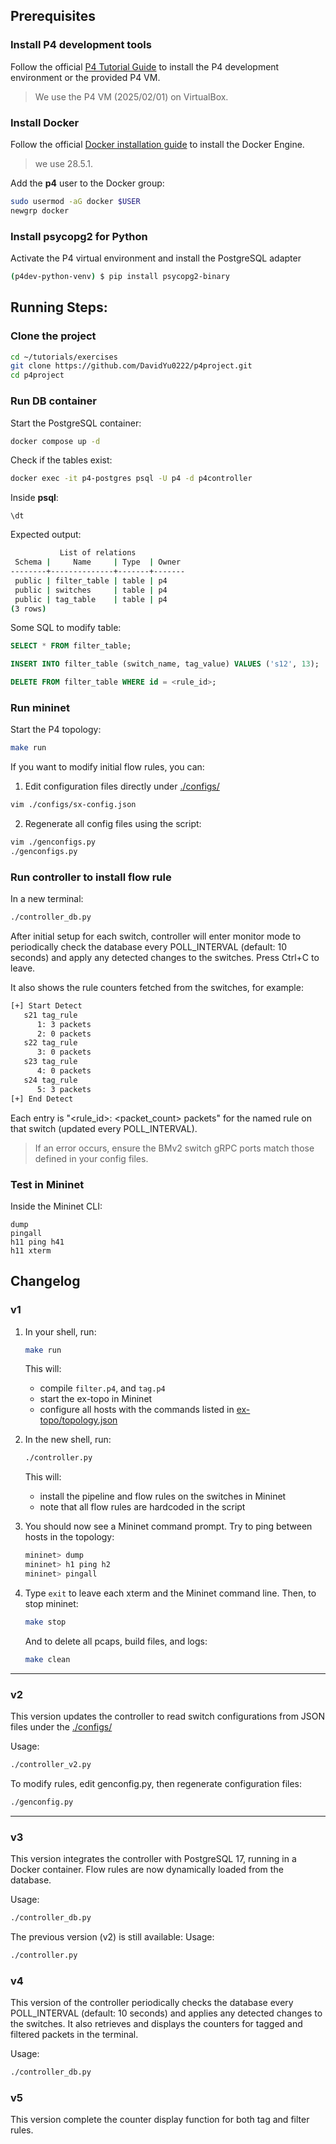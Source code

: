 ## Prerequisites

### Install P4 development tools
Follow the official [P4 Tutorial Guide](https://github.com/jafingerhut/p4-guide/blob/master/bin/README-install-troubleshooting.md) to install the P4 development environment or the provided P4 VM.
> We use the P4 VM (2025/02/01) on VirtualBox.

### Install Docker
Follow the official [Docker installation guide](https://docs.docker.com/engine/install/ubuntu/) to install the Docker Engine.
> we use 28.5.1.

Add the **p4** user to the Docker group:
```bash
sudo usermod -aG docker $USER
newgrp docker
```

### Install psycopg2 for Python
Activate the P4 virtual environment and install the PostgreSQL adapter
```bash
(p4dev-python-venv) $ pip install psycopg2-binary
```

## Running Steps:

### Clone the project
```bash
cd ~/tutorials/exercises
git clone https://github.com/DavidYu0222/p4project.git
cd p4project
```

### Run DB container
Start the PostgreSQL container:
```bash
docker compose up -d
```

Check if the tables exist:
```bash
docker exec -it p4-postgres psql -U p4 -d p4controller
```

Inside **psql**:
```psql
\dt
```

Expected output:
```bash
           List of relations
 Schema |     Name     | Type  | Owner 
--------+--------------+-------+-------
 public | filter_table | table | p4
 public | switches     | table | p4
 public | tag_table    | table | p4
(3 rows)
```

Some SQL to modify table:
```sql
SELECT * FROM filter_table;

INSERT INTO filter_table (switch_name, tag_value) VALUES ('s12', 13);

DELETE FROM filter_table WHERE id = <rule_id>;
```

### Run mininet
Start the P4 topology:
```bash
make run
```

If you want to modify initial flow rules, you can:
1. Edit configuration files directly under [./configs/](./configs/)
```bash
vim ./configs/sx-config.json
```

2. Regenerate all config files using the script:
```bash
vim ./genconfigs.py
./genconfigs.py
```

### Run controller to install flow rule
In a new terminal:
```bash
./controller_db.py
```
After initial setup for each switch, controller will enter monitor mode to periodically check the database every POLL_INTERVAL (default: 10 seconds) and apply any detected changes to the switches. Press Ctrl+C to leave.

It also shows the rule counters fetched from the switches, for example:
```bash
[+] Start Detect
   s21 tag_rule
      1: 3 packets
      2: 0 packets
   s22 tag_rule
      3: 0 packets
   s23 tag_rule
      4: 0 packets
   s24 tag_rule
      5: 3 packets
[+] End Detect
```
Each entry is "<rule_id>: <packet_count> packets" for the named rule on that switch (updated every POLL_INTERVAL).

> If an error occurs, ensure the BMv2 switch gRPC ports match those defined in your config files.

### Test in Mininet
Inside the Mininet CLI:
```cli
dump
pingall
h11 ping h41
h11 xterm
```

## Changelog

### v1
1. In your shell, run:
   ```bash
   make run
   ```
   This will:
   * compile `filter.p4`, and `tag.p4`
   * start the ex-topo in Mininet 
   * configure all hosts with the commands listed in
   [ex-topo/topology.json](./ex-topo/topology.json)

2. In the new shell, run:
   ```bash
   ./controller.py
   ```
   This will:
   * install the pipeline and flow rules on the switches in Mininet
   * note that all flow rules are hardcoded in the script

3. You should now see a Mininet command prompt. Try to ping between
   hosts in the topology:
   ```bash
   mininet> dump
   mininet> h1 ping h2
   mininet> pingall
   ```
4. Type `exit` to leave each xterm and the Mininet command line.
   Then, to stop mininet:
   ```bash
   make stop
   ```
   And to delete all pcaps, build files, and logs:
   ```bash
   make clean
   ```

---

### v2
This version updates the controller to read switch configurations from JSON files under the [./configs/](./configs/)

Usage:
```bash
./controller_v2.py
```

To modify rules, edit genconfig.py, then regenerate configuration files:
```bash
./genconfig.py
```

---

### v3
This version integrates the controller with PostgreSQL 17, running in a Docker container.
Flow rules are now dynamically loaded from the database.

Usage:
```bash
./controller_db.py
```

The previous version (v2) is still available:
Usage:
```bash
./controller.py
```

### v4
This version of the controller periodically checks the database every POLL_INTERVAL (default: 10 seconds) and applies any detected changes to the switches.
It also retrieves and displays the counters for tagged and filtered packets in the terminal.

Usage:
```bash
./controller_db.py
```

### v5
This version complete the counter display function for both tag and filter rules.